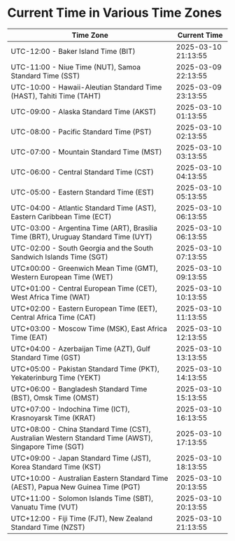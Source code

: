 # Current Time in Various Time Zones

| Time Zone | Current Time |
|-----------|--------------|
| UTC-12:00 - Baker Island Time (BIT) | 2025-03-10 21:13:55 |
| UTC-11:00 - Niue Time (NUT), Samoa Standard Time (SST) | 2025-03-09 22:13:55 |
| UTC-10:00 - Hawaii-Aleutian Standard Time (HAST), Tahiti Time (TAHT) | 2025-03-09 23:13:55 |
| UTC-09:00 - Alaska Standard Time (AKST) | 2025-03-10 01:13:55 |
| UTC-08:00 - Pacific Standard Time (PST) | 2025-03-10 02:13:55 |
| UTC-07:00 - Mountain Standard Time (MST) | 2025-03-10 03:13:55 |
| UTC-06:00 - Central Standard Time (CST) | 2025-03-10 04:13:55 |
| UTC-05:00 - Eastern Standard Time (EST) | 2025-03-10 05:13:55 |
| UTC-04:00 - Atlantic Standard Time (AST), Eastern Caribbean Time (ECT) | 2025-03-10 06:13:55 |
| UTC-03:00 - Argentina Time (ART), Brasília Time (BRT), Uruguay Standard Time (UYT) | 2025-03-10 06:13:55 |
| UTC-02:00 - South Georgia and the South Sandwich Islands Time (SGT) | 2025-03-10 07:13:55 |
| UTC±00:00 - Greenwich Mean Time (GMT), Western European Time (WET) | 2025-03-10 09:13:55 |
| UTC+01:00 - Central European Time (CET), West Africa Time (WAT) | 2025-03-10 10:13:55 |
| UTC+02:00 - Eastern European Time (EET), Central Africa Time (CAT) | 2025-03-10 11:13:55 |
| UTC+03:00 - Moscow Time (MSK), East Africa Time (EAT) | 2025-03-10 12:13:55 |
| UTC+04:00 - Azerbaijan Time (AZT), Gulf Standard Time (GST) | 2025-03-10 13:13:55 |
| UTC+05:00 - Pakistan Standard Time (PKT), Yekaterinburg Time (YEKT) | 2025-03-10 14:13:55 |
| UTC+06:00 - Bangladesh Standard Time (BST), Omsk Time (OMST) | 2025-03-10 15:13:55 |
| UTC+07:00 - Indochina Time (ICT), Krasnoyarsk Time (KRAT) | 2025-03-10 16:13:55 |
| UTC+08:00 - China Standard Time (CST), Australian Western Standard Time (AWST), Singapore Time (SGT) | 2025-03-10 17:13:55 |
| UTC+09:00 - Japan Standard Time (JST), Korea Standard Time (KST) | 2025-03-10 18:13:55 |
| UTC+10:00 - Australian Eastern Standard Time (AEST), Papua New Guinea Time (PGT) | 2025-03-10 20:13:55 |
| UTC+11:00 - Solomon Islands Time (SBT), Vanuatu Time (VUT) | 2025-03-10 20:13:55 |
| UTC+12:00 - Fiji Time (FJT), New Zealand Standard Time (NZST) | 2025-03-10 21:13:55 |
